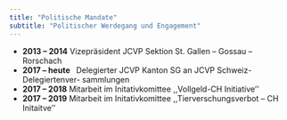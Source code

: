 ```yaml
---
title: "Politische Mandate"
subtitle: "Politischer Werdegang und Engagement"
---
```


<ul class="list-unstyled">

<li><b class="text-muted text-monospace">2013 – 2014</b> <span class="ml-3"></span> Vizepräsident JCVP Sektion St. Gallen – Gossau – Rorschach

<li><b class="text-muted text-monospace">2017 – heute</b> <span style="margin-left: 7px;"></span> Delegierter JCVP Kanton SG an JCVP Schweiz- Delegiertenver- sammlungen

<li><b class="text-muted text-monospace">2017 – 2018</b> <span class="ml-3"></span> Mitarbeit im Initativkomittee ,,Vollgeld-CH Initiative’’

<li><b class="text-muted text-monospace">2017 – 2019</b> <span class="ml-3"></span> Mitarbeit im Initativkomittee ,,Tierverschungsverbot – CH Initaitve’’

</ul>
